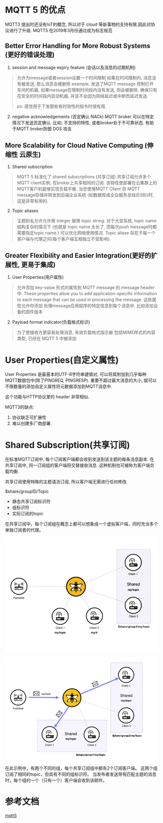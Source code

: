 # MQTT 5 的优点
MQTT3 提出时还没有IoT的概念, 所以对于 cloud 等新事物的支持有限.因此对协议进行了升级.
MQTT5 在2019年3月份通过成为标志规范


## Better Error Handling for More Robust Systems (更好的错误处理)

1. session and message expiry feature (会话以及消息的过期机制)
> 允许为message或者session设置一个时间限制
> 如果在时间限制内, 消息没有被发送, 那么消息会被删除
> example, 发送了MQTT message 控制打开车间的机器, 
> 如果message在限制时间段内没有发送, 则会被删除.
> 确保只有在安全的时间段内启动机器, 并且不会因为网络延迟或中断而延迟发送.
>
> ps: 感觉用于下发那些有时效性的指令时很有用.


2. negative acknowledgements (否定确认 NACk)
MQTT broker 可以在特定情况下发送否定确认.
比如: 不支持的特性, 或者broker处于不可靠状态.
有助于MQTT broker防御 DOS 攻击

## More Scalability for Cloud Native Computing (伸缩性 云原生)

1. Shared subscription
> MQTT 5 标准化了 shared subscriptions (共享订阅)
> 共享订阅允许多个MQTT client实例, 在broker上共享相同的订阅.
> 该特性使部署在云集群上的MQTT客户机能够实现负载平衡.
> 当您使用MQTT Client 将 MQTT message存储并转发到后端企业系统
> (如数据库或企业服务总线(ESB))时, 这是非常有用的.

2. Topic aliases
> 主题别名允许允许用 integer 替换 topic string.
> 对于大型系统, topic name 结构复杂的情况下
> (也就是 topic name 太长了, 而每次push message时都需要指定topic name.)
> 可以优化网络使用情况.
> Topic aliase 存在于每一个客户端与代理之间(每个客户端互相独立不受影响).


## Greater Flexibility and Easier Integration(更好的扩展性, 更易于集成)

1. User Properties(用户属性)
> 允许添加 key-value 形式的属性到 MQTT message 的 message header 中.
> These properties allow you to add application-specific information to each message that can be used in processing the message.
> 这些属性允许你添加 处理message应用程序的特定信息到每个消息中.
> 比如添加设备的固件版本

2. Payload format indicator(负载格式标识)
> 为了使接收方更容易处理消息, 有效负载格式指示器
> 包括MIME样式的内容类型, 已经在 MQTT 5 中被添加


# User Properties(自定义属性) 
User Properties 是最基本的UTF-8字符串键值对, 可以将其附加到几乎每种MQTT数据包中(除了PINGREQ, PINGRESP).
重要不超过最大消息的大小, 就可以不限数量的添加自定义属性将元数据添加到MQTT消息中.

这个功能与HTTP协议里的 header 非常相似.

MQTT3的缺点: 
1. 协议缺乏可扩展性
2. 难以创建多厂商部署.

# Shared Subscription(共享订阅)

在标准MQTT订阅中, 每个订阅客户端都会收到发送到该主题的每条消息副本.
在共享订阅中, 同一订阅组的客户端将交替接收消息. 这种机制也可被称为客户端负载均衡.

共享订阅使用特殊的主题语法订阅, 所以客户端无需进行任何修改.

$share/groupID/Topic

* 静态共享订阅标识符
* 组标识符
* 实际订阅的topic

在共享订阅中，每个订阅组在概念上都可以想象成一个虚拟客户端，同时充当多个单独订阅者的代理。

![](shared-subscriptions.gif)

![](shared-subscriptions-multiple-groups.png)
在此示例中，有两个不同的组，每个共享订阅组中都有2个订阅客户端。
这两个组订阅了相同的topic，但具有不同的组标识符。
当发布者发送带有匹配主题的消息时，每个组的一个（只有一个）客户端会收到该邮件。

# 参考文档
[mqtt5](https://www.hivemq.com/mqtt-5/)